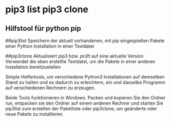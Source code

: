 # pip3 list pip3 clone
## Hilfstool für python pip

##pip3list
Speichern der aktuell vorhandenen, mit pip eingespielten Pakete einer Python Installation in einer Textdatei

##pip3clone
Aktualisiert pip3 bzw. prüft auf eine aktuelle Version
Verwendet die oben erstellte Textdatei, um die Pakete in einer anderen Installation bereitzustellen

Simple Helfertools, um verschiedene Python3 Installationen auf demselben Stand zu halten und es dadurch zu erleichtern, ein und dasselbe Programm auf verschiedenen Rechnern zu erzeugen.

Beide Tools funktionieren in Windows. Packen und kopieren Sie den Ordner run, entpacken sie den Ordner auf einem anderen Rechner und starten Sie pip3list zum erstellen der Paketliste oder pip3clone, um geänderte oder neue Pakete zu installieren.

